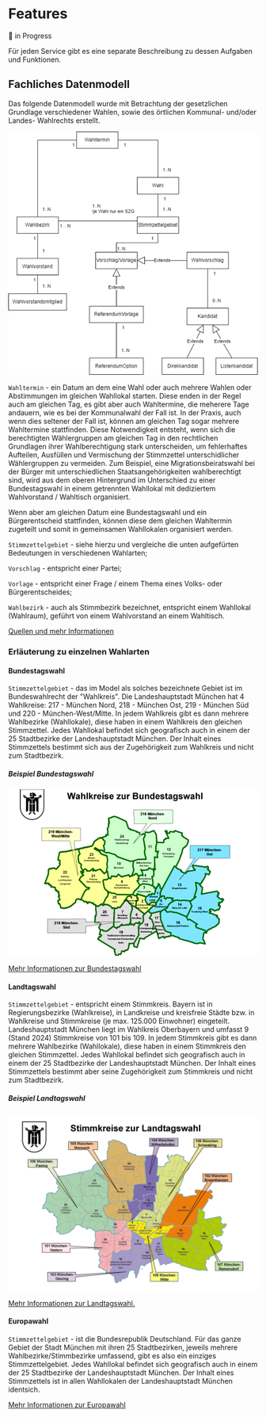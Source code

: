 # Features

🚧 in Progress

Für jeden Service gibt es eine separate Beschreibung zu dessen Aufgaben und Funktionen.

## Fachliches Datenmodell

Das folgende Datenmodell wurde mit Betrachtung der gesetzlichen Grundlage verschiedener Wahlen, sowie des örtlichen 
Kommunal- und/oder Landes- Wahlrechts erstellt.

![Datenmodell:](../public/fachlichesDatenmodell/vermutetesFachlichesDatenmodell_20241008.png)

`Wahltermin` - ein Datum an dem eine Wahl oder auch mehrere Wahlen oder Abstimmungen im
gleichen Wahllokal starten. Diese enden in der Regel auch am gleichen Tag, es gibt aber auch
Wahltermine, die meherere Tage andauern, wie es bei der Kommunalwahl der Fall ist.
In der Praxis, auch wenn dies seltener der Fall ist, können am gleichen Tag sogar mehrere
Wahltermine stattfinden. Diese Notwendigkeit entsteht, wenn sich die berechtigten Wählergruppen
am gleichen Tag in den rechtlichen Grundlagen ihrer Wahlberechtigung stark unterscheiden,
um fehlerhaftes Aufteilen, Ausfüllen und Vermischung der Stimmzettel unterschidlicher
Wählergruppen zu vermeiden. Zum Beispiel, eine Migrationsbeiratswahl bei der Bürger mit
unterschiedlichen Staatsangehörigkeiten wahlberechtigt sind, wird aus dem oberen Hintergrund im Unterschied zu einer
Bundestagswahl in einem getrennten Wahllokal mit dediziertem Wahlvorstand / Wahltisch organisiert.

Wenn aber am gleichen Datum eine Bundestagswahl und ein Bürgerentscheid stattfinden, können diese 
dem gleichen Wahltermin zugeteilt und somit in gemeinsamen Wahllokalen organisiert werden. 

`Stimmzettelgebiet` - siehe hierzu und vergleiche die unten aufgefürten Bedeutungen in verschiedenen Wahlarten;

`Vorschlag` - entspricht einer Partei;

`Vorlage` - entspricht einer Frage / einem Thema eines Volks- oder Bürgerentscheides;

`Wahlbezirk` - auch als Stimmbezirk bezeichnet, entspricht einem Wahllokal (Wahlraum), geführt von einem Wahlvorstand an einem Wahltisch.


[Quellen und mehr Informationen](https://stadt.muenchen.de/rathaus/politik/wahlen.html)


### Erläuterung zu einzelnen Wahlarten

#### Bundestagswahl

`Stimmzettelgebiet` - das im Model als solches bezeichnete Gebiet ist im Bundeswahlrecht der "Wahlkreis". 
Die Landeshauptstadt München hat 4 Wahlkreise: 217 - München Nord, 218 - München Ost, 219 - München Süd und 220 - 
München-West/Mitte. In jedem Wahlkreis gibt es dann mehrere Wahlbezirke (Wahllokale), diese haben in einem Wahlkreis den gleichen Stimmzettel. 
Jedes Wahllokal befindet sich geografisch auch in einem der 25 Stadtbezirke der Landeshauptstadt München. 
Der Inhalt eines Stimmzettels bestimmt sich aus der Zugehörigkeit zum Wahlkreis und nicht zum Stadtbezirk.

##### Beispiel Bundestagswahl

![Wahlkreise in der Landeshauptstadt München](../public/fachlichesDatenmodell/Wahlkreiskarte_BTW2025.png)

[Mehr Informationen zur Bundestagswahl](https://stadt.muenchen.de/infos/bundestagswahlen.html)

#### Landtagswahl

`Stimmzettelgebiet` - entspricht einem Stimmkreis. Bayern ist in Regierungsbezirke (Wahlkreise), in Landkreise und kreisfreie Städte bzw. in Wahlkreise und Stimmkreise (je max. 125.000 Einwohner) eingeteilt.
Landeshauptstadt München liegt im Wahlkreis Oberbayern und umfasst 9 (Stand 2024) Stimmkreise von 101 bis 109. In jedem Stimmkreis gibt es dann mehrere Wahlbezirke (Wahllokale), diese haben in einem 
Stimmkreis den gleichen Stimmzettel. Jedes Wahllokal befindet sich geografisch auch in einem der 25 Stadtbezirke der Landeshauptstadt München. 
Der Inhalt eines Stimmzettels bestimmt aber seine Zugehörigkeit zum Stimmkreis und nicht zum Stadtbezirk.

##### Beispiel Landtagswahl

![Stimmkreiskarte in der Landeshauptstadt München](../public/fachlichesDatenmodell/Stimmkreiskarte_LTW_V1.jpg)

[Mehr Informationen zur Landtagswahl.](https://stadt.muenchen.de/infos/landtagswahlen-und-bezirkswahlen-teil-ii.html)

#### Europawahl

`Stimmzettelgebiet` - ist die Bundesrepublik Deutschland. Für das ganze Gebiet der Stadt München mit ihren 25 Stadtbezirken, jeweils mehrere Wahlbezirke/Stimmbezirke umfassend, gibt es also ein einziges Stimmzettelgebiet.
Jedes Wahllokal befindet sich geografisch auch in einem der 25 Stadtbezirke der Landeshauptstadt München. Der Inhalt eines Stimmzettels ist in allen Wahllokalen der Landeshauptstadt München identsich.

[Mehr Informationen zur Europawahl](https://stadt.muenchen.de/infos/europawahlen.html)

